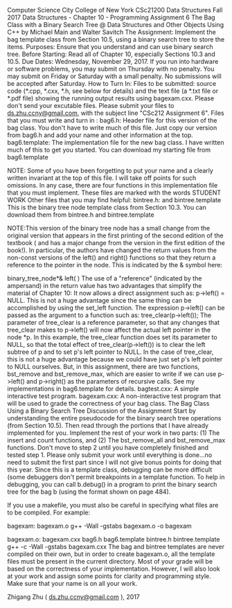 Computer Science City College of New York 
  CSc21200 Data Structures   Fall 2017
Data Structures - Chapter 10 - Programming Assignment 6
The Bag Class with a Binary Search Tree
@ Data Structures and Other Objects Using C++ 
by Michael Main and Walter Savitch
The Assignment:
Implement the bag template class from Section 10.5, using a binary search tree to store the items.
Purposes:
Ensure that you understand and can use binary search tree.
Before Starting:
Read all of Chapter 10, especially Sections 10.3 and 10.5.
Due Dates:
Wednesday, November 29, 2017. If you run into hardware or software problems, you may submit on Thursday with no penalty. You may submit on Friday or Saturday with a small penalty. No submissions will be accepted after Saturday.
How to Turn In:
Files to be submitted: source code (*.cpp, *.cxx, *.h, see below for details)  and the text file (a *.txt file or *.pdf file) showing the running output results using bagexam.cxx. Please don't send your excutable files. Please submit your files to ds.zhu.ccny@gmail.com, with the subject line "CSc212 Assignment 6".
Files that you must write and turn in :
bag6.h: Header file for this version of the bag class. You don't have to write much of this file. Just copy our version from bag6.h and add your name and other information at the top.
bag6.template: The implementation file for the new bag class. I have written much of this to get you started. You can download my starting file from bag6.template

NOTE: Some of you have been forgetting to put your name and a clearly written invariant at the top of this file. I will take off points for such omissions. In any case, there are four functions in this implementation file that you must implement. These files are marked with the words STUDENT WORK
Other files that you may find helpful:
bintree.h: and bintree.template This is the binary tree node template class from Section 10.3. You can download them from bintree.h and bintree.template

NOTE:This version of the binary tree node has a small change from the original version that appears in the first printing of the second edition of the textbook ( and has a major change from the version in the first edition of the book!). In particular, the authors have changed the return values from the non-const versions of the left() and right() functions so that they return a reference to the pointer in the node. This is indicated by the & symbol here:

  binary_tree_node*& left( )
The use of a "reference" (indicated by the ampersand) in the return value has two advantages that simplify the material of Chapter 10:
It now allows a direct assignment such as: p->left() = NULL. This is not a huge advantage since the same thing can be accomplished by using the set_left function.
The expression p->left() can be passed as the argument to a function such as: tree_clear(p->left()); The parameter of tree_clear is a reference parameter, so that any changes that tree_clear makes to p->left() will now affect the actual left pointer in the node *p. In this example, the tree_clear function does set its parameter to NULL, so that the total effect of tree_clear(p->left()) is to clear the left subtree of p and to set p's left pointer to NULL.
In the case of tree_clear, this is not a huge advantage because we could have just set p's left pointer to NULL ourselves. But, in this assignment, there are two functions, bst_remove and bst_remove_max, which are easier to write if we can use p->left() and p->right() as the parameters of recursive calls. See my implementations in bag6.template for details.
bagtest.cxx: A simple interactive test program.
bagexam.cxx: A non-interactive test program that will be used to grade the correctness of your bag class.
The Bag Class Using a Binary Search Tree
Discussion of the Assignment
Start by understanding the entire pseudocode for the binary search tree operations (from Section 10.5). Then read through the portions that I have already implemented for you. Implement the rest of your work in two parts: (1) The insert and count functions, and (2) The bst_remove_all and bst_remove_max functions. Don't move to step 2 until you have completely finished and tested step 1. Please only submit your work until everything is done...no need to submit the first part since I will not give bonus points for doing that this year.
Since this is a template class, debugging can be more difficult (some debuggers don't permit breakpoints in a template function. To help in debugging, you can call b.debug() in a program to print the binary search tree for the bag b (using the format shown on page 484).

If you use a makefile, you must also be careful in specifying what files are to be compiled. For example:

bagexam: bagexam.o
        g++ -Wall -gstabs bagexam.o -o bagexam

bagexam.o: bagexam.cxx bag6.h bag6.template bintree.h bintree.template
        g++ -c -Wall -gstabs bagexam.cxx
The bag and bintree templates are never compiled on their own, but in order to create bagexam.o, all the template files must be present in the current directory.
Most of your grade will be based on the correctness of your implementation. However, I will also look at your work and assign some points for clarity and programming style. Make sure that your name is on all your work.


Zhigang Zhu ( ds.zhu.ccny@gmail.com ), 2017




